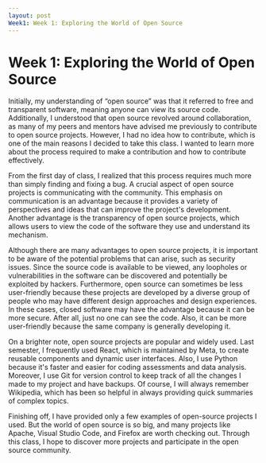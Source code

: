 ```yaml
---
layout: post
Week1: Week 1: Exploring the World of Open Source
---
```


#  Week 1: Exploring the World of Open Source

Initially, my understanding of “open source” was that it referred to free and transparent software, meaning anyone can view its source code. Additionally, I understood that open source revolved around collaboration, as many of my peers and mentors have advised me previously to contribute to open source projects. However, I had no idea how to contribute, which is one of the main reasons I decided to take this class. I wanted to learn more about the process required to make a contribution and how to contribute effectively.

From the first day of class, I realized that this process requires much more than simply finding and fixing a bug. A crucial aspect of open source projects is communicating with the community. This emphasis on communication is an advantage because it provides a variety of perspectives and ideas that can improve the project's development. Another advantage is the transparency of open source projects, which allows users to view the code of the software they use and understand its mechanism.

Although there are many advantages to open source projects, it is important to be aware of the potential problems that can arise, such as security issues. Since the source code is available to be viewed, any loopholes or vulnerabilities in the software can be discovered and potentially be exploited by hackers. Furthermore, open source can sometimes be less user-friendly because these projects are developed by a diverse group of people who may have different design approaches and design experiences. In these cases, closed software may have the advantage because it can be more secure. After all, just no one can see the code. Also, it can be more user-friendly because the same company is generally developing it.

On a brighter note, open source projects are popular and widely used. Last semester, I frequently used React, which is maintained by Meta, to create reusable components and dynamic user interfaces. Also, I use Python because it's faster and easier for coding assessments and data analysis. Moreover, I use Git for version control to keep track of all the changes I made to my project and have backups. Of course, I will always remember Wikipedia, which has been so helpful in always providing quick summaries of complex topics.

Finishing off, I have provided only a few examples of open-source projects I used. But the world of open source is so big, and many projects like Apache, Visual Studio Code, and Firefox are worth checking out. Through this class, I hope to discover more projects and participate in the open source community.
